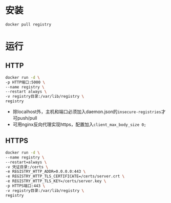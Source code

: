 # 安装
```sh
docker pull registry
```
# 运行
## HTTP
```sh
docker run -d \
-p HTTP端口:5000 \
--name registry \
--restart always \
-v registry目录:/var/lib/registry \
registry
```
* 除localhost外，主机和端口必须加入daemon.json的`insecure-registries`才可push/pull
* 可用nginx反向代理实现https，配置加入`client_max_body_size 0;`
## HTTPS
```sh
docker run -d \
--name registry \
--restart=always \
-v 凭证目录:/certs \
-e REGISTRY_HTTP_ADDR=0.0.0.0:443 \
-e REGISTRY_HTTP_TLS_CERTIFICATE=/certs/server.crt \
-e REGISTRY_HTTP_TLS_KEY=/certs/server.key \
-p HTTPS端口:443 \
-v registry目录:/var/lib/registry \
registry
```
